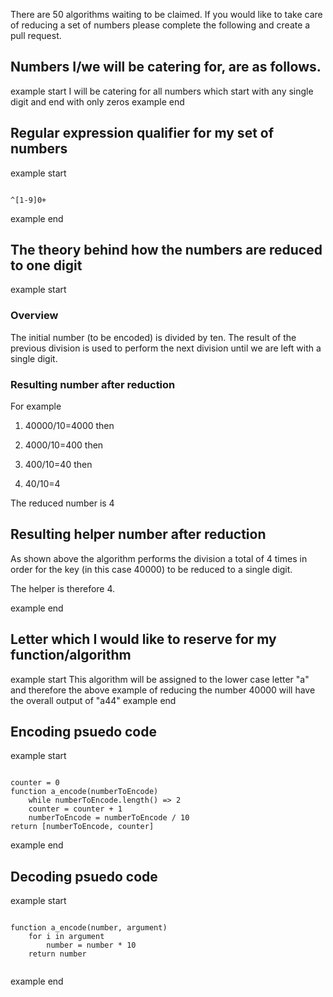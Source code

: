 There are 50 algorithms waiting to be claimed.
If you would like to take care of reducing a set of numbers please complete the following and create a pull request.

## Numbers I/we will be catering for, are as follows.

example start
I will be catering for all numbers which start with any single digit and end with only zeros 
example end

## Regular expression qualifier for my set of numbers

example start

```

^[1-9]0+

```

example end

## The theory behind how the numbers are reduced to one digit


example start
### Overview

The initial number (to be encoded) is divided by ten. The result of the previous division is used to perform the next division until we are left with a single digit.

### Resulting number after reduction
For example 

1) 40000/10=4000 then 

2) 4000/10=400 then 

3) 400/10=40 then 

4) 40/10=4

The reduced number is 4

## Resulting helper number after reduction

As shown above the algorithm performs the division a total of 4 times in order for the key (in this case 40000) to be reduced to a single digit. 

The helper is therefore 4.

example end

## Letter which I would like to reserve for my function/algorithm

example start
This algorithm will be assigned to the lower case letter "a" and therefore the above example of reducing the number 40000 will have the overall output of "a44"
example end

## Encoding psuedo code

example start

```

counter = 0
function a_encode(numberToEncode)
    while numberToEncode.length() => 2
    counter = counter + 1
    numberToEncode = numberToEncode / 10
return [numberToEncode, counter]   

```

example end

## Decoding psuedo code

example start

```

function a_encode(number, argument)
    for i in argument
        number = number * 10
    return number
    
```

example end
